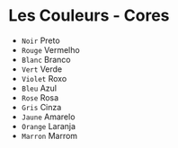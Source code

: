 # Les Couleurs - Cores

-   `Noir` Preto
-   `Rouge` Vermelho
-   `Blanc` Branco
-   `Vert` Verde
-   `Violet` Roxo
-   `Bleu` Azul
-   `Rose` Rosa
-   `Gris` Cinza
-   `Jaune` Amarelo
-   `Orange` Laranja
-   `Marron` Marrom
